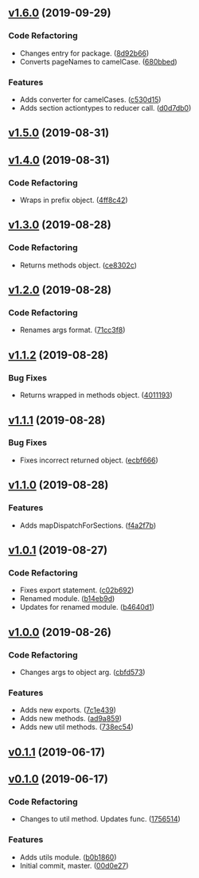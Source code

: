 <a name="v1.6.0"></a>
## [v1.6.0](https://github.com/alexseitsinger/redux-action-types/compare/v1.5.0...v1.6.0) (2019-09-29)

### Code Refactoring
- Changes entry for package. ([8d92b66](https://github.com/alexseitsinger/redux-action-types/commit/8d92b665aa3baba6f5293967e64576337a56e8e5))
- Converts pageNames to camelCase. ([680bbed](https://github.com/alexseitsinger/redux-action-types/commit/680bbed4c556f368f42408dee096901a6bf07cb6))

### Features
- Adds converter for camelCases. ([c530d15](https://github.com/alexseitsinger/redux-action-types/commit/c530d15b4c8545feb5ef6bfadf7b990d03de41e7))
- Adds section actiontypes to reducer call. ([d0d7db0](https://github.com/alexseitsinger/redux-action-types/commit/d0d7db0b9dcc1fecc2fa4420f1efdd24f06f3803))


<a name="v1.5.0"></a>
## [v1.5.0](https://github.com/alexseitsinger/redux-action-types/compare/v1.4.0...v1.5.0) (2019-08-31)


<a name="v1.4.0"></a>
## [v1.4.0](https://github.com/alexseitsinger/redux-action-types/compare/v1.3.0...v1.4.0) (2019-08-31)

### Code Refactoring
- Wraps in prefix object. ([4ff8c42](https://github.com/alexseitsinger/redux-action-types/commit/4ff8c425886972cb8a77c7388f241c6ef8d43ad1))


<a name="v1.3.0"></a>
## [v1.3.0](https://github.com/alexseitsinger/redux-action-types/compare/v1.2.0...v1.3.0) (2019-08-28)

### Code Refactoring
- Returns methods object. ([ce8302c](https://github.com/alexseitsinger/redux-action-types/commit/ce8302c3bc2fbcfbec995a8ab05aa0ecc58b6204))


<a name="v1.2.0"></a>
## [v1.2.0](https://github.com/alexseitsinger/redux-action-types/compare/v1.1.2...v1.2.0) (2019-08-28)

### Code Refactoring
- Renames args format. ([71cc3f8](https://github.com/alexseitsinger/redux-action-types/commit/71cc3f8666534ae464e225038159544697278091))


<a name="v1.1.2"></a>
## [v1.1.2](https://github.com/alexseitsinger/redux-action-types/compare/v1.1.1...v1.1.2) (2019-08-28)

### Bug Fixes
- Returns wrapped in methods object. ([4011193](https://github.com/alexseitsinger/redux-action-types/commit/4011193e7bd856311c2c12d329db32a88fdc112d))


<a name="v1.1.1"></a>
## [v1.1.1](https://github.com/alexseitsinger/redux-action-types/compare/v1.1.0...v1.1.1) (2019-08-28)

### Bug Fixes
- Fixes incorrect returned object. ([ecbf666](https://github.com/alexseitsinger/redux-action-types/commit/ecbf666cd824fd498fbe0d93bd87dc17884d8469))


<a name="v1.1.0"></a>
## [v1.1.0](https://github.com/alexseitsinger/redux-action-types/compare/v1.0.1...v1.1.0) (2019-08-28)

### Features
- Adds mapDispatchForSections. ([f4a2f7b](https://github.com/alexseitsinger/redux-action-types/commit/f4a2f7ba4cdc122eada999da57b6f25465ff560d))


<a name="v1.0.1"></a>
## [v1.0.1](https://github.com/alexseitsinger/redux-action-types/compare/v1.0.0...v1.0.1) (2019-08-27)

### Code Refactoring
- Fixes export statement. ([c02b692](https://github.com/alexseitsinger/redux-action-types/commit/c02b6925f4aecdbc03b89ceb15e4574d1d8f3cf9))
- Renamed module. ([b14eb9d](https://github.com/alexseitsinger/redux-action-types/commit/b14eb9d4ff1984e1c670d67fc64264d637352563))
- Updates for renamed module. ([b4640d1](https://github.com/alexseitsinger/redux-action-types/commit/b4640d1d7da270e8d310c4d89e163aba6c4a6e20))


<a name="v1.0.0"></a>
## [v1.0.0](https://github.com/alexseitsinger/redux-action-types/compare/v0.1.1...v1.0.0) (2019-08-26)

### Code Refactoring
- Changes args to object arg. ([cbfd573](https://github.com/alexseitsinger/redux-action-types/commit/cbfd573182c10c164f46dbb7e1a28f8e4d63fb4f))

### Features
- Adds new exports. ([7c1e439](https://github.com/alexseitsinger/redux-action-types/commit/7c1e43901a7fa99c2613bdefcf709c3db5396d6c))
- Adds new methods. ([ad9a859](https://github.com/alexseitsinger/redux-action-types/commit/ad9a859a050aa0bea79f8bf4887cd49309828b90))
- Adds new util methods. ([738ec54](https://github.com/alexseitsinger/redux-action-types/commit/738ec54683d94569b1eefe991bcd1e943935dd1a))


<a name="v0.1.1"></a>
## [v0.1.1](https://github.com/alexseitsinger/redux-action-types/compare/v0.1.0...v0.1.1) (2019-06-17)


<a name="v0.1.0"></a>
## [v0.1.0](https://github.com/alexseitsinger/redux-action-types/compare/00d0e274e8669ac6f9af33c48e31155e4936866b...v0.1.0) (2019-06-17)

### Code Refactoring
- Changes to util method. Updates func. ([1756514](https://github.com/alexseitsinger/redux-action-types/commit/1756514fcad814c0c5524a852e6c10bd7dccb478))

### Features
- Adds utils module. ([b0b1860](https://github.com/alexseitsinger/redux-action-types/commit/b0b1860179c6d5f1e82f6e6f5938fc0a2e3d9d0d))
- Initial commit, master. ([00d0e27](https://github.com/alexseitsinger/redux-action-types/commit/00d0e274e8669ac6f9af33c48e31155e4936866b))


